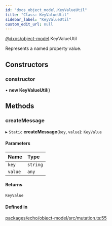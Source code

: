 ```yaml
---
id: "dxos_object_model.KeyValueUtil"
title: "Class: KeyValueUtil"
sidebar_label: "KeyValueUtil"
custom_edit_url: null
---
```


[@dxos/object-model](../modules/dxos_object_model.md).KeyValueUtil

Represents a named property value.

## Constructors

### constructor

• **new KeyValueUtil**()

## Methods

### createMessage

▸ `Static` **createMessage**(`key`, `value`): `KeyValue`

#### Parameters

| Name | Type |
| :------ | :------ |
| `key` | `string` |
| `value` | `any` |

#### Returns

`KeyValue`

#### Defined in

[packages/echo/object-model/src/mutation.ts:55](https://github.com/dxos/protocols/blob/c793f0fed/packages/echo/object-model/src/mutation.ts#L55)

